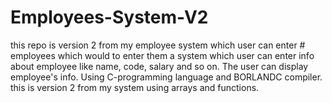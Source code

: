 # Employees-System-V2
this repo is version 2 from my employee system which user can enter # employees which would to enter them a system which user can enter info about employee like name, code, salary and so on. The user can display employee's info. Using C-programming language and BORLANDC compiler. this is version 2 from my system using arrays and functions.
